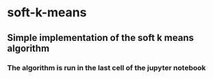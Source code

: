# soft-k-means

## Simple implementation of the soft k means algorithm
### The algorithm is run in the last cell of the jupyter notebook
